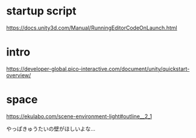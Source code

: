 

# startup script

https://docs.unity3d.com/Manual/RunningEditorCodeOnLaunch.html



# intro

<https://developer-global.pico-interactive.com/document/unity/quickstart-overview/>








# space

<https://ekulabo.com/scene-environment-light#outline__2_1>

やっぱきゅうたいの壁がほしいよな…


























































